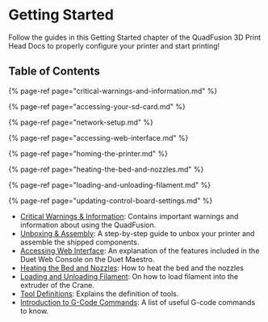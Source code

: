 # Getting Started

Follow the guides in this Getting Started chapter of the QuadFusion 3D Print Head Docs to properly configure your printer and start printing!

## Table of Contents

{% page-ref page="critical-warnings-and-information.md" %}

{% page-ref page="accessing-your-sd-card.md" %}

{% page-ref page="network-setup.md" %}

{% page-ref page="accessing-web-interface.md" %}

{% page-ref page="homing-the-printer.md" %}

{% page-ref page="heating-the-bed-and-nozzles.md" %}

{% page-ref page="loading-and-unloading-filament.md" %}

{% page-ref page="updating-control-board-settings.md" %}

* [Critical Warnings & Information](critical-warnings-and-information.md): Contains important warnings and information about using the QuadFusion.
* [Unboxing & Assembly](./): A step-by-step guide to unbox your printer and assemble the shipped components.
* [Accessing Web Interface](accessing-web-interface.md): An explanation of the features included in the Duet Web Console on the Duet Maestro.
* [Heating the Bed and Nozzles](heating-the-bed-and-nozzles.md): How to heat the bed and the nozzles
* [Loading and Unloading Filament](loading-and-unloading-filament.md): On how to load filament into the extruder of the Crane.
* [Tool Definitions](../firmware-guides/tool-definitions.md): Explains the definition of tools.
* [Introduction to G-Code Commands](../beginner-guides/beginner-introduction-to-g-code-commands.md): A list of useful G-code commands to know.

